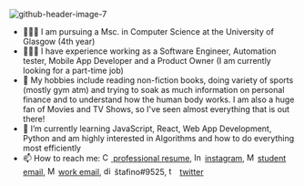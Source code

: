 ![github-header-image-7](https://user-images.githubusercontent.com/77484939/194298569-3883924d-40f1-4776-b40c-dd880e2cb93f.png)



- 🧑🏼‍🎓 I am pursuing a Msc. in Computer Science at the University of Glasgow (4th year)
- 👨🏼‍💻 I have experience working as a Software Engineer, Automation tester, Mobile App Developer and a Product Owner (I am currently looking for a part-time job)
- 🦾 My hobbies include reading non-fiction books, doing variety of sports (mostly gym atm) and trying to soak as much information on personal finance and to understand how the human body works. I am also a huge fan of Movies and TV Shows, so I've seen almost everything that is out there! 
- 🌱 I’m currently learning JavaScript, React, Web App Development, Python and am highly interested in Algorithms and how to do everything most efficiently
- 📫 How to reach me: <a href="https://drive.google.com/file/d/1b0pTsxQRFHfrvXWoBgUAvTc2g6E2wqOw/view?usp=sharing"><img src="https://cdn3.emoji.gg/emojis/2174-stats.png" width="15px" height="15px" alt="CV"> professional resume</a>, <a href="https://emoji.gg/emoji/4044-instagram-logo"><img src="https://cdn3.emoji.gg/emojis/4044-instagram-logo.png" width="15px" height="15px" alt="Instagram_Logo"></a> [instagram](https://www.instagram.com/oliverstafurik/ ), <a href="https://emoji.gg/emoji/7825-mail-1"><img src="https://cdn3.emoji.gg/emojis/7825-mail-1.gif" width="15px" height="15px" alt="Mail_1"></a> [student email](mailto:2444536s@student.gla.ac.uk?subject=[GitHub]%20Source%20Han%20Sans), <a href="https://emoji.gg/emoji/7825-mail-1"><img src="https://cdn3.emoji.gg/emojis/7825-mail-1.gif" width="15px" height="15px" alt="Mail_1"></a> [work email](mailto:oliver.stafurik@sigp.eu?subject=[GitHub]%20Source%20Han%20Sans), <a href="https://emoji.gg/emoji/9255-discord"><img src="https://cdn3.emoji.gg/emojis/9255-discord.png" width="15px" height="15px" alt="discord"></a> štafino#9525, <a href="https://emoji.gg/emoji/7474_twitter"><img src="https://cdn3.emoji.gg/emojis/7474_twitter.png" width="15px" height="15px" alt="twitter"></a> [twitter](https://twitter.com/stafino_/ )

<!---
Update regurarly
--->
